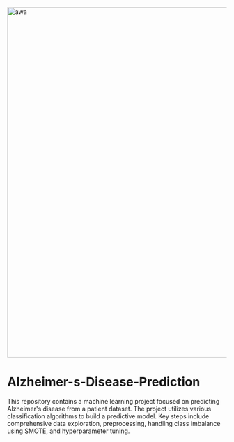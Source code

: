 <img width="1283" height="804" alt="awa" src="https://github.com/user-attachments/assets/bfb6567c-22d6-4a43-81cd-ab70b8648182" />

# Alzheimer-s-Disease-Prediction
This repository contains a machine learning project focused on predicting Alzheimer's disease from a patient dataset. The project utilizes various classification algorithms to build a predictive model. Key steps include comprehensive data exploration, preprocessing, handling class imbalance using SMOTE, and hyperparameter tuning.
